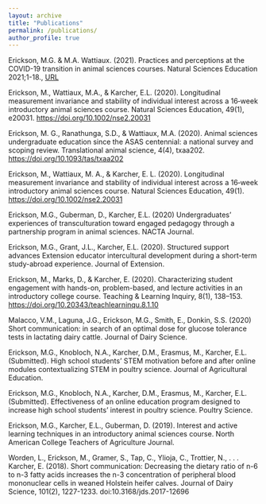 ```yaml
---
layout: archive
title: "Publications"
permalink: /publications/
author_profile: true
---
```



Erickson, M.G. & M.A. Wattiaux. (2021). Practices and perceptions at the COVID-19 transition in animal sciences courses. Natural Sciences Education 2021;1-18.,   <a href="https://doi.org/10.1002/nse2.20039">URL</a>


Erickson, M., Wattiaux, M.A., & Karcher, E.L. (2020). Longitudinal measurement invariance and stability of individual interest across a 16‐week introductory animal sciences course. Natural Sciences Education, 49(1), e20031. https://doi.org/10.1002/nse2.20031 

Erickson, M. G., Ranathunga, S.D., & Wattiaux, M.A. (2020). Animal sciences undergraduate education since the ASAS centennial: a national survey and scoping review. Translational animal science, 4(4), txaa202. https://doi.org/10.1093/tas/txaa202 

Erickson, M., Wattiaux, M. A., & Karcher, E. L. (2020). Longitudinal measurement invariance and stability of individual interest across a 16‐week introductory animal sciences course. Natural Sciences Education, 49(1). https://doi.org/10.1002/nse2.20031 

Erickson, M.G., Guberman, D., Karcher, E.L. (2020) Undergraduates’ experiences of transculturation toward engaged pedagogy through a partnership program in animal sciences. NACTA Journal.

Erickson, M.G., Grant, J.L., Karcher, E.L. (2020). Structured support advances Extension educator intercultural development during a short-term study-abroad experience. Journal of Extension.

Erickson, M., Marks, D., & Karcher, E. (2020). Characterizing student engagement with hands-on, problem-based, and lecture activities in an introductory college course. Teaching & Learning Inquiry, 8(1), 138–153. https://doi.org/10.20343/teachlearninqu.8.1.10 

Malacco, V.M., Laguna, J.G., Erickson, M.G., Smith, E., Donkin, S.S. (2020) Short communication:  in search of an optimal dose for glucose tolerance tests in lactating dairy cattle. Journal of Dairy Science.

Erickson, M.G., Knobloch, N.A., Karcher, D.M., Erasmus, M., Karcher, E.L. (Submitted). High school students’ STEM motivation before and after online modules contextualizing STEM in poultry science. Journal of Agricultural Education. 

Erickson, M.G., Knobloch, N.A., Karcher, D.M., Erasmus, M., Karcher, E.L. (Submitted). Effectiveness of an online education program designed to increase high school students’ interest in poultry science. Poultry Science.

Erickson, M.G., Karcher, E.L., Guberman, D. (2019). Interest and active learning techniques in an introductory animal sciences course. North American College Teachers of Agriculture Journal. 

Worden, L., Erickson, M., Gramer, S., Tap, C., Ylioja, C., Trottier, N., . . . Karcher, E. (2018). Short communication: Decreasing the dietary ratio of n-6 to n-3 fatty acids increases the n-3 concentration of peripheral blood mononuclear cells in weaned Holstein heifer calves. Journal of Dairy Science, 101(2), 1227-1233. doi:10.3168/jds.2017-12696
